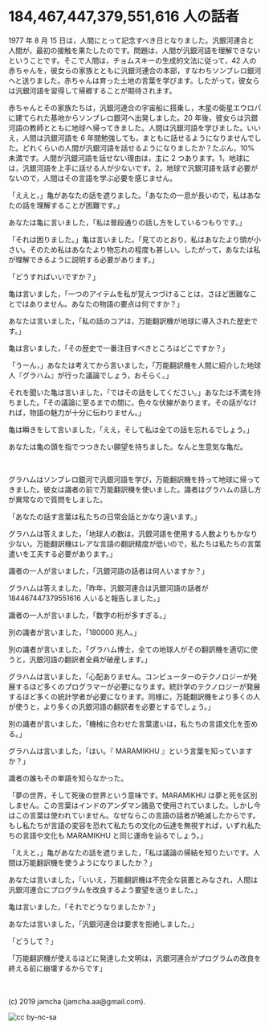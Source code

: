 

# 184,467,447,379,551,616 人の話者

1977 年 8 月 15 日は，人間にとって記念すべき日となりました。汎銀河連合と人間が，最初の接触を果たしたのです。問題は，人間が汎銀河語を理解できないということです。そこで人間は，チョムスキーの生成的文法に従って，42 人の赤ちゃんを，彼女らの家族とともに汎銀河連合の本部，すなわちソンブレロ銀河へと送りました。赤ちゃんは育った土地の言葉を学びます。したがって，彼女らは汎銀河語を習得して帰郷することが期待されます。

赤ちゃんとその家族たちは，汎銀河連合の宇宙船に搭乗し，木星の衛星エウロパに建てられた基地からソンブレロ銀河へ出発しました。20 年後，彼女らは汎銀河語の教師とともに地球へ帰ってきました。人間は汎銀河語を学びました。いいえ，人間は汎銀河語を 6 年間勉強しても，まともに話せるようになりませんでした。どれくらいの人間が汎銀河語を話せるようになりましたか？たぶん，10%未満です。人間が汎銀河語を話せない理由は，主に 2 つあります。1，地球には，汎銀河語を上手に話せる人が少ないです。2，地球で汎銀河語を話す必要がないので，人間はその言語を学ぶ必要を感じません。

「ええと，」亀があなたの話を遮りました。「あなたの一息が長いので，私はあなたの話を理解することが困難です。」

あなたは亀に言いました，「私は普段通りの話し方をしているつもりです。」

「それは困りました。」亀は言いました。「見てのとおり，私はあなたより頭が小さい。そのため私はあなたより物忘れの程度も甚しい。したがって，あなたは私が理解できるように説明する必要があります。」

「どうすればいいですか？」

亀は言いました，「一つのアイテムを私が覚えつづけることは，さほど困難なことではありません。あなたの物語の要点は何ですか？」

あなたは言いました，「私の話のコアは，万能翻訳機が地球に導入された歴史です。」

亀は言いました，「その歴史で一番注目すべきところはどこですか？」

「うーん，」あなたは考えてから言いました，「万能翻訳機を人間に紹介した地球人『グラハム』が行った議論でしょう，おそらく。」

それを聞いた亀は言いました，「ではその話をしてください。」あなたは不満を持ちました。「その議論に至るまでの間に，色々な伏線があります。その話がなければ，物語の魅力が十分に伝わりません。」

亀は瞬きをして言いました，「ええ，そして私は全ての話を忘れるでしょう。」

あなたは亀の頭を指でつつきたい願望を持ちました。なんと生意気な亀だ。

<br>

グラハムはソンブレロ銀河で汎銀河語を学び，万能翻訳機を持って地球に帰ってきました。彼女は識者の前で万能翻訳機を使いました。識者はグラハムの話し方が異常なので質問をしました。

「あなたの話す言葉は私たちの日常会話とかなり違います。」

グラハムは答えました，「地球人の数は，汎銀河語を使用する人数よりもかなり少ない。万能翻訳機はレアな言語の翻訳精度が低いので，私たちは私たちの言葉遣いを工夫する必要があります。」

識者の一人が言いました，「汎銀河語の話者は何人いますか？」

グラハムは答えました，「昨年，汎銀河連合は汎銀河語の話者が 184467447379551616 人いると報告しました。」

識者の一人が言いました，「数字の桁が多すぎる。」

別の識者が言いました，「180000 兆人。」

別の識者が言いました，「グラハム博士，全ての地球人がその翻訳機を適切に使うと，汎銀河語の翻訳者全員が破産します。」

グラハムは言いました，「心配ありません。コンピューターのテクノロジーが発展するほど多くのプログラマーが必要になります。統計学のテクノロジーが発展するほど多くの統計学者が必要になります。同様に，万能翻訳機をより多くの人が使うと，より多くの汎銀河語の翻訳者を必要とするでしょう。」

別の識者が言いました，「機械に合わせた言葉遣いは，私たちの言語文化を歪める。」

グラハムは言いました，「はい。『 MARAMIKHU 』という言葉を知っていますか？」

識者の誰もその単語を知らなかった。

「夢の世界，そして死後の世界という意味です。MARAMIKHU は夢と死を区別しません。この言葉はインドのアンダマン諸島で使用されていました。しかし今はこの言葉は使われていません。なぜならこの言語の話者が絶滅したからです。もし私たちが言語の変容を恐れて私たちの文化の伝達を無視すれば，いずれ私たちの言語や文化も MARAMIKHU と同じ運命を辿るでしょう。」

「ええと，」亀があなたの話を遮りました，「私は議論の帰結を知りたいです。人間は万能翻訳機を使うようになりましたか？」

あなたは言いました，「いいえ，万能翻訳機は不完全な装置とみなされ，人間は汎銀河連合にプログラムを改良するよう要望を送りました。」

亀は言いました，「それでどうなりましたか？」

あなたは言いました，「汎銀河連合は要求を拒絶しました。」

「どうして？」

「万能翻訳機が使えるほどに発達した文明は，汎銀河連合がプログラムの改良を終える前に崩壊するからです」

<br>
<br>
(c) 2019 jamcha (jamcha.aa@gmail.com).

![cc by-nc-sa](https://i.creativecommons.org/l/by-nc-sa/4.0/88x31.png)

